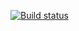 [![Build status](https://ci.appveyor.com/api/projects/status/hlkv9q4iwgrxk4b1/branch/main?svg=true)](https://ci.appveyor.com/project/leonz1877/patterns-test-mode/branch/main)
